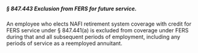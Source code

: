 ##### § 847.443 Exclusion from FERS for future service. #####

An employee who elects NAFI retirement system coverage with credit for FERS service under § 847.441(a) is excluded from coverage under FERS during that and all subsequent periods of employment, including any periods of service as a reemployed annuitant.
